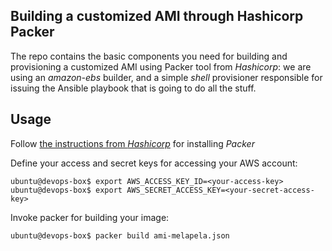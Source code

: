 ## Building a customized AMI through Hashicorp Packer

The repo contains the basic components you need for building and provisioning a customized AMI using Packer tool from _Hashicorp_: we are using an _amazon-ebs_ builder, and a simple _shell_ provisioner responsible for issuing the Ansible playbook that is going to do all the stuff.

## Usage

Follow [the instructions from _Hashicorp_](https://www.packer.io/intro/getting-started/install.html) for installing _Packer_

Define your access and secret keys for accessing your AWS account:

```
ubuntu@devops-box$ export AWS_ACCESS_KEY_ID=<your-access-key>
ubuntu@devops-box$ export AWS_SECRET_ACCESS_KEY=<your-secret-access-key>
```

Invoke packer for building your image:

```
ubuntu@devops-box$ packer build ami-melapela.json
```
